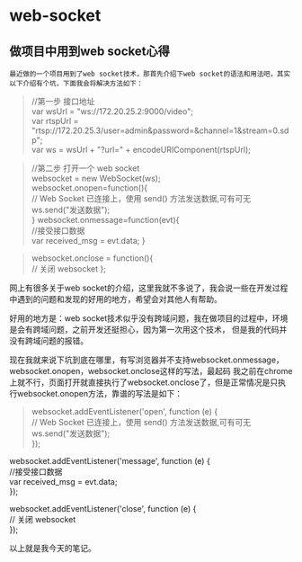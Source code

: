 # web-socket
## 做项目中用到web socket心得

    最近做的一个项目用到了web socket技术，那首先介绍下web socket的语法和用法吧，其实以下介绍有个坑，下面我会将解决方法如下：

>//第一步 接口地址     
var wsUrl = "ws://172.20.25.2:9000/video";      
var rtspUrl = "rtsp://172.20.25.3/user=admin&password=&channel=1&stream=0.sdp";     
var ws = wsUrl + "?url=" + encodeURIComponent(rtspUrl);

>//第二步  打开一个 web socket     
websocket = new WebSocket(ws);      
websocket.onopen=function(){        
    // Web Socket 已连接上，使用 send() 方法发送数据,可有可无        
    ws.send("发送数据");        
}
>websocket.onmessage=function(evt){     
  //接受接口数据      
  var received_msg = evt.data;
}

>websocket.onclose = function(){        
    // 关闭 websocket
};
        
网上有很多关于web socket的介绍，这里我就不多说了，我会说一些在开发过程中遇到的问题和发现的好用的地方，希望会对其他人有帮助。
        
好用的地方是：web socket技术似乎没有跨域问题，我在做项目的过程中，环境是会有跨域问题，之前开发还挺担心，因为第一次用这个技术，
但是我的代码并没有跨域问题的报错。
        
现在我就来说下坑到底在哪里，有写浏览器并不支持websocket.onmessage，websocket.onopen，websocket.onclose这样的写法，最起码
我之前在chrome上就不行，页面打开就直接执行了websocket.onclose了，但是正常情况是只执行websocket.onopen方法，靠谱的写法是如下：
>websocket.addEventListener('open', function (e) {      
    // Web Socket 已连接上，使用 send() 方法发送数据,可有可无        
    ws.send("发送数据");        
});     

websocket.addEventListener('message', function (e) {        
    //接受接口数据      
    var received_msg = evt.data;      
});     

websocket.addEventListener('close', function (e) {      
    // 关闭 websocket     
});
        
        
以上就是我今天的笔记。







